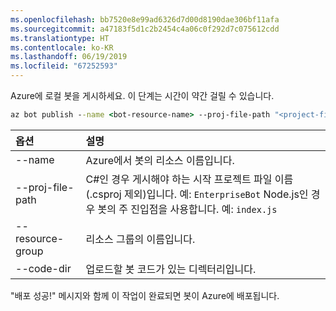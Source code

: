```yaml
---
ms.openlocfilehash: bb7520e8e99ad6326d7d00d8190dae306bf11afa
ms.sourcegitcommit: a47183f5d1c2b2454c4a06c0f292d7c075612cdd
ms.translationtype: HT
ms.contentlocale: ko-KR
ms.lasthandoff: 06/19/2019
ms.locfileid: "67252593"
---
```

Azure에 로컬 봇을 게시하세요. 이 단계는 시간이 약간 걸릴 수 있습니다.

```cmd
az bot publish --name <bot-resource-name> --proj-file-path "<project-file-name>" --resource-group <resource-group-name> --code-dir <directory-path> --verbose --version v4
```

| 옵션 | 설명 |
|:---|:---|
| --name | Azure에서 봇의 리소스 이름입니다. |
| --proj-file-path | C#인 경우 게시해야 하는 시작 프로젝트 파일 이름(.csproj 제외)입니다. 예: `EnterpriseBot` Node.js인 경우 봇의 주 진입점을 사용합니다. 예: `index.js` |
| --resource-group | 리소스 그룹의 이름입니다. |
| --code-dir | 업로드할 봇 코드가 있는 디렉터리입니다. |

"배포 성공!" 메시지와 함께 이 작업이 완료되면 봇이 Azure에 배포됩니다.
